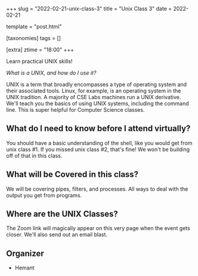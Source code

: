 +++
slug = "2022-02-21-unix-class-3"
title = "Unix Class 3"
date = 2022-02-21

template = "post.html"

[taxonomies]
tags = []

[extra]
ztime = "18:00"
+++

Learn practical UNIX skills!

<!-- more -->

*What is a UNIX, and how do I use it?*

UNIX is a term that broadly encompasses a type of operating system and their associated tools. Linux, for example, is an operating system
in the UNIX tradition. A majority of CSE Labs machines run a UNIX derivative. We'll teach you the basics of using UNIX systems, including
the command line. This is super helpful for Computer Science classes.

## What do I need to know before I attend virtually?

You should have a basic understanding of the shell, like you would get from unix class #1.
If you missed unix class #2, that's fine! We won't be building off of that in this class.

## What will be Covered in this class?

We will be covering pipes, filters, and processes. All ways to deal with the output you get from programs.


## Where are the UNIX Classes?

The Zoom link will magically appear on this very page when the event gets closer. We'll also send out an email blast.


## Organizer
* Hemant

